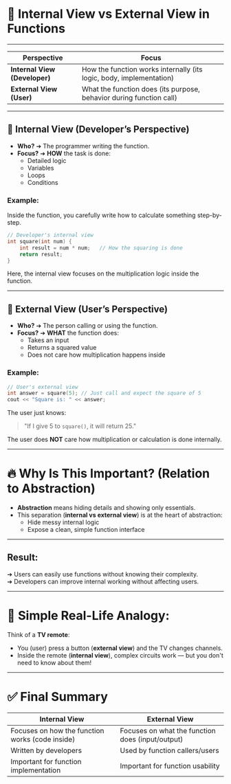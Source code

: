 # 📌 Internal View vs External View in Functions

---

| Perspective              | Focus |
|---------------------------|-------|
| **Internal View (Developer)** | How the function works internally (its logic, body, implementation) |
| **External View (User)**      | What the function does (its purpose, behavior during function call) |

---

## 🔹 Internal View (Developer’s Perspective)

- **Who?** ➔ The programmer writing the function.
- **Focus?** ➔ **HOW** the task is done:
  - Detailed logic
  - Variables
  - Loops
  - Conditions

### Example:

Inside the function, you carefully write how to calculate something step-by-step.

```cpp
// Developer's internal view
int square(int num) {
    int result = num * num;   // How the squaring is done
    return result;
}
```
Here, the internal view focuses on the multiplication logic inside the function.

---

## 🔹 External View (User’s Perspective)

- **Who?** ➔ The person calling or using the function.
- **Focus?** ➔ **WHAT** the function does:
  - Takes an input
  - Returns a squared value
  - Does not care how multiplication happens inside

### Example:
```cpp
// User's external view
int answer = square(5); // Just call and expect the square of 5
cout << "Square is: " << answer;
```
The user just knows:

> "If I give 5 to `square()`, it will return 25."

The user does **NOT** care how multiplication or calculation is done internally.

---

# 🔥 Why Is This Important? (Relation to Abstraction)

- **Abstraction** means hiding details and showing only essentials.
- This separation (**internal vs external view**) is at the heart of abstraction:
  - Hide messy internal logic
  - Expose a clean, simple function interface

---

## Result:

➔ Users can easily use functions without knowing their complexity.  
➔ Developers can improve internal working without affecting users.

---

# 🎯 Simple Real-Life Analogy:

Think of a **TV remote**:

- You (user) press a button (**external view**) and the TV changes channels.
- Inside the remote (**internal view**), complex circuits work — but you don't need to know about them!

---

# ✅ Final Summary

| Internal View | External View |
|---------------|---------------|
| Focuses on how the function works (code inside) | Focuses on what the function does (input/output) |
| Written by developers | Used by function callers/users |
| Important for function implementation | Important for function usability |

